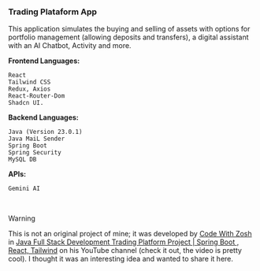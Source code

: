 ### Trading Plataform App
This application simulates the buying and selling of assets with options for portfolio management (allowing deposits and transfers), a digital assistant with an AI Chatbot, Activity and more.

**Frontend Languages:**
```
React
Tailwind CSS
Redux, Axios
React-Router-Dom
Shadcn UI.
```

**Backend Languages:**
```
Java (Version 23.0.1)
Java MaiL Sender
Spring Boot
Spring Security
MySQL DB
```

**APIs:**
```
Gemini AI
```
<br>

> [!Warning]
> This is not an original project of mine; it was developed by [Code With Zosh](https://www.youtube.com/@codewithzosh) in [Java Full Stack Development Trading Platform Project | Spring Boot , React, Tailwind](https://youtu.be/o2Co_kC9VMU) on his YouTube channel (check it out, the video is pretty cool). I thought it was an interesting idea and wanted to share it here.
